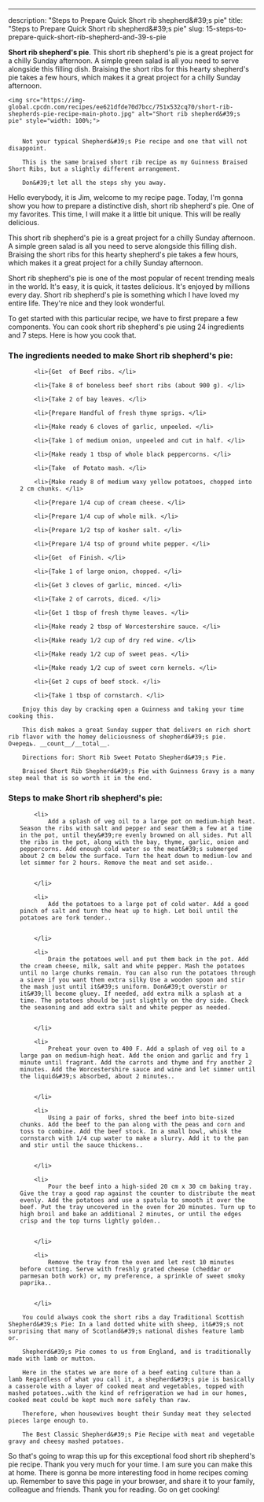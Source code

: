 ---
description: "Steps to Prepare Quick Short rib shepherd&amp;#39;s pie"
title: "Steps to Prepare Quick Short rib shepherd&amp;#39;s pie"
slug: 15-steps-to-prepare-quick-short-rib-shepherd-and-39-s-pie

<p>
	<strong>Short rib shepherd&#39;s pie</strong>. 
	This short rib shepherd&#39;s pie is a great project for a chilly Sunday afternoon. A simple green salad is all you need to serve alongside this filling dish. Braising the short ribs for this hearty shepherd&#39;s pie takes a few hours, which makes it a great project for a chilly Sunday afternoon.
</p>
<p>
	
	<img src="https://img-global.cpcdn.com/recipes/ee621dfde70d7bcc/751x532cq70/short-rib-shepherds-pie-recipe-main-photo.jpg" alt="Short rib shepherd&#39;s pie" style="width: 100%;">
	
	
		Not your typical Shepherd&#39;s Pie recipe and one that will not disappoint.
	
		This is the same braised short rib recipe as my Guinness Braised Short Ribs, but a slightly different arrangement.
	
		Don&#39;t let all the steps shy you away.
	
</p>
<p>
	Hello everybody, it is Jim, welcome to my recipe page. Today, I'm gonna show you how to prepare a distinctive dish, short rib shepherd&#39;s pie. One of my favorites. This time, I will make it a little bit unique. This will be really delicious.
</p>
	
<p>
	This short rib shepherd&#39;s pie is a great project for a chilly Sunday afternoon. A simple green salad is all you need to serve alongside this filling dish. Braising the short ribs for this hearty shepherd&#39;s pie takes a few hours, which makes it a great project for a chilly Sunday afternoon.
</p>
<p>
	Short rib shepherd&#39;s pie is one of the most popular of recent trending meals in the world. It's easy, it is quick, it tastes delicious. It's enjoyed by millions every day. Short rib shepherd&#39;s pie is something which I have loved my entire life. They're nice and they look wonderful.
</p>

<p>
To get started with this particular recipe, we have to first prepare a few components. You can cook short rib shepherd&#39;s pie using 24 ingredients and 7 steps. Here is how you cook that.
</p>

<h3>The ingredients needed to make Short rib shepherd&#39;s pie:</h3>

<ol>
	
		<li>{Get  of Beef ribs. </li>
	
		<li>{Take 8 of boneless beef short ribs (about 900 g). </li>
	
		<li>{Take 2 of bay leaves. </li>
	
		<li>{Prepare Handful of fresh thyme sprigs. </li>
	
		<li>{Make ready 6 cloves of garlic, unpeeled. </li>
	
		<li>{Take 1 of medium onion, unpeeled and cut in half. </li>
	
		<li>{Make ready 1 tbsp of whole black peppercorns. </li>
	
		<li>{Take  of Potato mash. </li>
	
		<li>{Make ready 8 of medium waxy yellow potatoes, chopped into 2 cm chunks. </li>
	
		<li>{Prepare 1/4 cup of cream cheese. </li>
	
		<li>{Prepare 1/4 cup of whole milk. </li>
	
		<li>{Prepare 1/2 tsp of kosher salt. </li>
	
		<li>{Prepare 1/4 tsp of ground white pepper. </li>
	
		<li>{Get  of Finish. </li>
	
		<li>{Take 1 of large onion, chopped. </li>
	
		<li>{Get 3 cloves of garlic, minced. </li>
	
		<li>{Take 2 of carrots, diced. </li>
	
		<li>{Get 1 tbsp of fresh thyme leaves. </li>
	
		<li>{Make ready 2 tbsp of Worcestershire sauce. </li>
	
		<li>{Make ready 1/2 cup of dry red wine. </li>
	
		<li>{Make ready 1/2 cup of sweet peas. </li>
	
		<li>{Make ready 1/2 cup of sweet corn kernels. </li>
	
		<li>{Get 2 cups of beef stock. </li>
	
		<li>{Take 1 tbsp of cornstarch. </li>
	
</ol>
<p>
	
		Enjoy this day by cracking open a Guinness and taking your time cooking this.
	
		This dish makes a great Sunday supper that delivers on rich short rib flavor with the homey deliciousness of shepherd&#39;s pie. Очередь. __count__/__total__.
	
		Directions for: Short Rib Sweet Potato Shepherd&#39;s Pie.
	
		Braised Short Rib Shepherd&#39;s Pie with Guinness Gravy is a many step meal that is so worth it in the end.
	
</p>

<h3>Steps to make Short rib shepherd&#39;s pie:</h3>

<ol>
	
		<li>
			Add a splash of veg oil to a large pot on medium-high heat. Season the ribs with salt and pepper and sear them a few at a time in the pot, until they&#39;re evenly browned on all sides. Put all the ribs in the pot, along with the bay, thyme, garlic, onion and peppercorns. Add enough cold water so the meat&#39;s submerged about 2 cm below the surface. Turn the heat down to medium-low and let simmer for 2 hours. Remove the meat and set aside..
			
			
		</li>
	
		<li>
			Add the potatoes to a large pot of cold water. Add a good pinch of salt and turn the heat up to high. Let boil until the potatoes are fork tender..
			
			
		</li>
	
		<li>
			Drain the potatoes well and put them back in the pot. Add the cream cheese, milk, salt and white pepper. Mash the potatoes until no large chunks remain. You can also run the potatoes through a sieve if you want them extra silky Use a wooden spoon and stir the mash just until it&#39;s uniform. Don&#39;t overstir or it&#39;ll become gluey. If needed, add extra milk a splash at a time. The potatoes should be just slightly on the dry side. Check the seasoning and add extra salt and white pepper as needed.
			
			
		</li>
	
		<li>
			Preheat your oven to 400 F. Add a splash of veg oil to a large pan on medium-high heat. Add the onion and garlic and fry 1 minute until fragrant. Add the carrots and thyme and fry another 2 minutes. Add the Worcestershire sauce and wine and let simmer until the liquid&#39;s absorbed, about 2 minutes..
			
			
		</li>
	
		<li>
			Using a pair of forks, shred the beef into bite-sized chunks. Add the beef to the pan along with the peas and corn and toss to combine. Add the beef stock. In a small bowl, whisk the cornstarch with 1/4 cup water to make a slurry. Add it to the pan and stir until the sauce thickens..
			
			
		</li>
	
		<li>
			Pour the beef into a high-sided 20 cm x 30 cm baking tray. Give the tray a good rap against the counter to distribute the meat evenly. Add the potatoes and use a spatula to smooth it over the beef. Put the tray uncovered in the oven for 20 minutes. Turn up to high broil and bake an additional 2 minutes, or until the edges crisp and the top turns lightly golden..
			
			
		</li>
	
		<li>
			Remove the tray from the oven and let rest 10 minutes before cutting. Serve with freshly grated cheese (cheddar or parmesan both work) or, my preference, a sprinkle of sweet smoky paprika..
			
			
		</li>
	
</ol>

<p>
	
		You could always cook the short ribs a day Traditional Scottish Shepherd&#39;s Pie: In a land dotted white with sheep, it&#39;s not surprising that many of Scotland&#39;s national dishes feature lamb or.
	
		Shepherd&#39;s Pie comes to us from England, and is traditionally made with lamb or mutton.
	
		Here in the states we are more of a beef eating culture than a lamb Regardless of what you call it, a shepherd&#39;s pie is basically a casserole with a layer of cooked meat and vegetables, topped with mashed potatoes..with the kind of refrigeration we had in our homes, cooked meat could be kept much more safely than raw.
	
		Therefore, when housewives bought their Sunday meat they selected pieces large enough to.
	
		The Best Classic Shepherd&#39;s Pie Recipe with meat and vegetable gravy and cheesy mashed potatoes.
	
</p>

<p>
	So that's going to wrap this up for this exceptional food short rib shepherd&#39;s pie recipe. Thank you very much for your time. I am sure you can make this at home. There is gonna be more interesting food in home recipes coming up. Remember to save this page in your browser, and share it to your family, colleague and friends. Thank you for reading. Go on get cooking!
</p>

